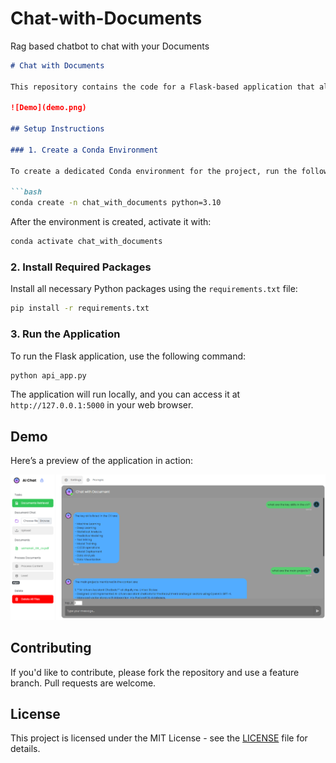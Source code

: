# Chat-with-Documents
Rag based chatbot to chat with your Documents



```markdown
# Chat with Documents

This repository contains the code for a Flask-based application that allows you to chat with documents. Follow the instructions below to set up the environment and run the application.

![Demo](demo.png)

## Setup Instructions

### 1. Create a Conda Environment

To create a dedicated Conda environment for the project, run the following command:

```bash
conda create -n chat_with_documents python=3.10
```

After the environment is created, activate it with:

```bash
conda activate chat_with_documents
```

### 2. Install Required Packages

Install all necessary Python packages using the `requirements.txt` file:

```bash
pip install -r requirements.txt
```

### 3. Run the Application

To run the Flask application, use the following command:

```bash
python api_app.py
```

The application will run locally, and you can access it at `http://127.0.0.1:5000` in your web browser.

## Demo

Here’s a preview of the application in action:

![Demo Image](demo.png)

## Contributing

If you'd like to contribute, please fork the repository and use a feature branch. Pull requests are welcome.

## License

This project is licensed under the MIT License - see the [LICENSE](LICENSE) file for details.
```
